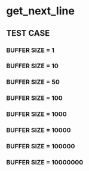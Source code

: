 # get_next_line

## TEST CASE
### BUFFER SIZE = 1
### BUFFER SIZE = 10
### BUFFER SIZE = 50
### BUFFER SIZE = 100
### BUFFER SIZE = 1000
### BUFFER SIZE = 10000
### BUFFER SIZE = 100000
### BUFFER SIZE = 10000000

